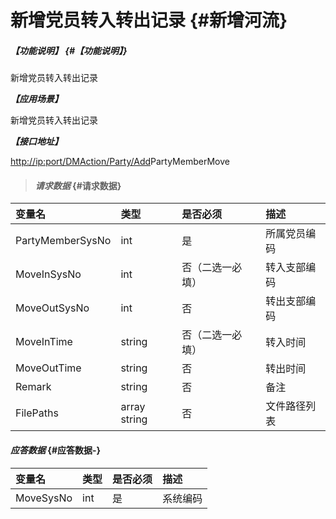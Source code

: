 # 新增党员转入转出记录 {#新增河流}

##### _【功能说明】_ {#【功能说明】}

新增党员转入转出记录

_**【应用场景】**_

新增党员转入转出记录

_**【接口地址】**_

[http://ip:port/DMAction/Party/Add](http://ip:port/HMAction/River/AddRiver)PartyMemberMove

> #### _请求数据_ {#请求数据}

| 变量名 | 类型 | 是否必须 | 描述 |
| :--- | :--- | :--- | :--- |
| PartyMemberSysNo | int | 是 | 所属党员编码 |
| MoveInSysNo | int | 否（二选一必填） | 转入支部编码 |
| MoveOutSysNo | int | 否 | 转出支部编码 |
| MoveInTime | string | 否（二选一必填） | 转入时间 |
| MoveOutTime | string | 否 | 转出时间 |
| Remark | string | 否 | 备注 |
| FilePaths | array string | 否 | 文件路径列表 |

#### _应答数据_ {#应答数据-}

| 变量名 | 类型 | 是否必须 | 描述 |
| :--- | :--- | :--- | :--- |
| MoveSysNo | int | 是 | 系统编码 |



